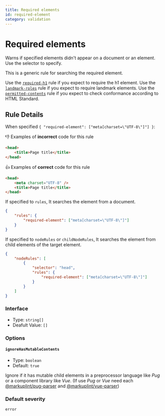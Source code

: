 ```yaml
---
title: Required elements
id: required-element
category: validation
---
```


# Required elements

Warns if specified elements didn't appear on a document or an element. Use the selector to specify.

This is a generic rule for searching the required element.

Use the [`required-h1`](../required-h1/) rule if you expect to require the h1 element. Use the [`landmark-roles`](../landmark-roles/) rule if you expect to require landmark elements. Use the [`permitted-contents`](../permitted-contents) rule if you expect to check conformance according to HTML Standard.

## Rule Details

When specified `{ "required-element": ["meta[charset=\"UTF-8\"]"] }`:

👎 Examples of **incorrect** code for this rule

```html
<head>
	<title>Page title</title>
</head>
```

👍 Examples of **correct** code for this rule

```html
<head>
	<meta charset="UTF-8" />
	<title>Page title</title>
</head>
```

If specified to `rules`, It searches the element from a document.

```json
{
	"rules": {
		"required-element": ["meta[charset=\"UTF-8\"]"]
	}
}
```

If specified to `nodeRules` or `childNodeRules`, It searches the element from child elements of the target element.

```json
{
	"nodeRules": [
		{
			"selector": "head",
			"rules": {
				"required-element": ["meta[charset=\"UTF-8\"]"]
			}
		}
	]
}
```

### Interface

-   Type: `string[]`
-   Deafult Value: `[]`

### Options

#### `ignoreHasMutableContents`

-   Type: `boolean`
-   Default: `true`

Ignore if it has mutable child elements in a preprocessor language like _Pug_ or a component library like _Vue_. (If use _Pug_ or _Vue_ need each [@markuplint/pug-parser](https://github.com/markuplint/markuplint/tree/main/packages/%40markuplint/pug-parser) and [@markuplint/vue-parser](https://github.com/markuplint/markuplint/tree/main/packages/%40markuplint/vue-parser))

### Default severity

`error`
